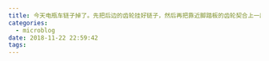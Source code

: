 ```yaml
---
title: 今天电瓶车链子掉了。先把后边的齿轮挂好链子，然后再把靠近脚踏板的齿轮契合上一段链子，再将踏板向后慢慢转，链子自然就和齿轮完全贴合了。掌握技巧后很简单。
categories:
  - microblog
date: 2018-11-22 22:59:42
tags:
---
```

